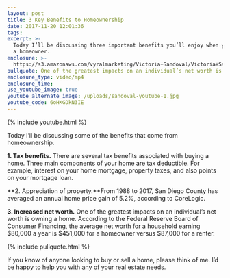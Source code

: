 ```yaml
---
layout: post
title: 3 Key Benefits to Homeownership
date: 2017-11-20 12:01:36
tags:
excerpt: >-
  Today I’ll be discussing three important benefits you’ll enjoy when you become
  a homeowner.
enclosure: >-
  https://s3.amazonaws.com/vyralmarketing/Victoria+Sandoval/Victoria+Sandoval+-+San+Diego+Realtor-+3+Key+Benefits+to+Homeownership.mp4
pullquote: One of the greatest impacts on an individual’s net worth is owning a home.
enclosure_type: video/mp4
enclosure_time:
use_youtube_image: true
youtube_alternate_image: /uploads/sandoval-youtube-1.jpg
youtube_code: 6oHKGDkN3IE
---
```



{% include youtube.html %}

Today I’ll be discussing some of the benefits that come from homeownership.

**1. Tax benefits.** There are several tax benefits associated with buying a home. Three main components of your home are tax deductible. For example, interest on your home mortgage, property taxes, and also points on your mortgage loan.

**2. Appreciation of property.**From 1988 to 2017, San Diego County has averaged an annual home price gain of 5.2%, according to CoreLogic.

**3. Increased net worth.** One of the greatest impacts on an individual’s net worth is owning a home. According to the Federal Reserve Board of Consumer Financing, the average net worth for a household earning $80,000 a year is $451,000 for a homeowner versus $87,000 for a renter.

{% include pullquote.html %}

If you know of anyone looking to buy or sell a home, please think of me. I’d be happy to help you with any of your real estate needs.
